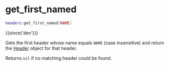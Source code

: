 # get_first_named

```lua
headers:get_first_named(NAME)
```

{{since('dev')}}

Gets the first header whose name equals `NAME` (case insensitive) and return
the [Header](../header/index.md) object for that header.

Returns `nil` if no matching header could be found.

